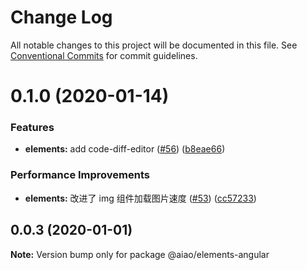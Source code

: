 # Change Log

All notable changes to this project will be documented in this file.
See [Conventional Commits](https://conventionalcommits.org) for commit guidelines.

# 0.1.0 (2020-01-14)

### Features

- **elements:** add code-diff-editor ([#56](https://github.com/aiao-io/aiao/issues/56)) ([b8eae66](https://github.com/aiao-io/aiao/commit/b8eae6661d2784fe77f4106cbb1aedab02bfc759))

### Performance Improvements

- **elements:** 改进了 img 组件加载图片速度 ([#53](https://github.com/aiao-io/aiao/issues/53)) ([cc57233](https://github.com/aiao-io/aiao/commit/cc572332fe5df382b45166e3148e0e860c60b802))

## 0.0.3 (2020-01-01)

**Note:** Version bump only for package @aiao/elements-angular
